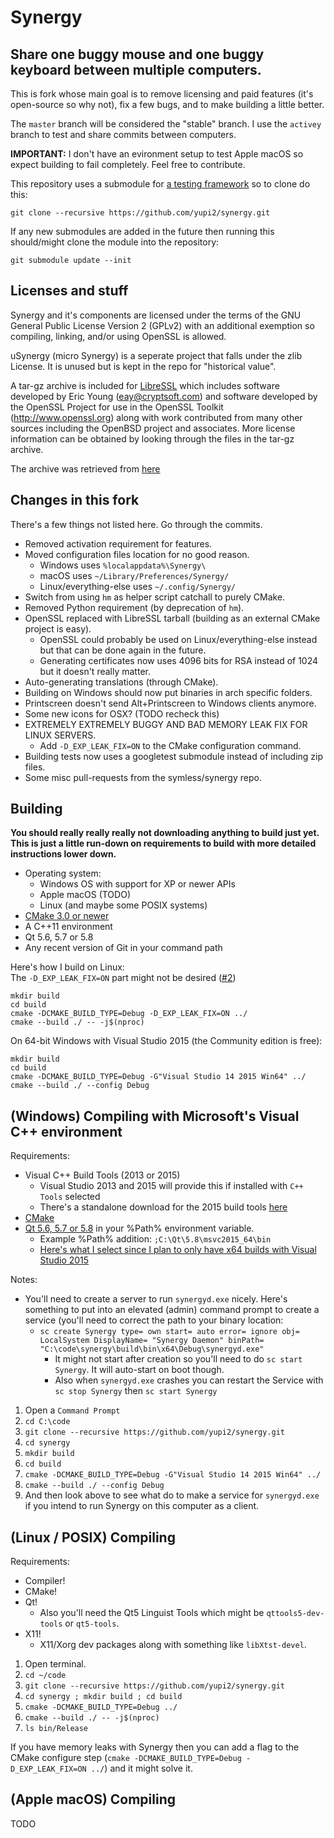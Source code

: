 Synergy
=======
Share one buggy mouse and one buggy keyboard between multiple computers.
---

This is fork whose main goal is to remove licensing and paid features (it's open-source so why not), fix a few bugs, and to make building a little better.

The `master` branch will be considered the "stable" branch. I use the `activey` branch to test and share commits between computers.

**IMPORTANT:** I don't have an evironment setup to test Apple macOS so expect building to fail completely. Feel free to contribute.

This repository uses a submodule for [a testing framework](https://github.com/google/googletest) so to clone do this:
```
git clone --recursive https://github.com/yupi2/synergy.git
```
If any new submodules are added in the future then running this should/might clone the module into the repository:
```
git submodule update --init
```


Licenses and stuff
------------------
Synergy and it's components are licensed under the terms of the GNU General Public License Version 2 (GPLv2) with an additional exemption so compiling, linking, and/or using OpenSSL is allowed.

uSynergy (micro Synergy) is a seperate project that falls under the zlib License. It is unused but is kept in the repo for "historical value".

A tar-gz archive is included for [LibreSSL](https://www.libressl.org/) which includes software developed by Eric Young (eay@cryptsoft.com) and software developed by the OpenSSL Project for use in the OpenSSL Toolkit (http://www.openssl.org) along with work contributed from many other sources including the OpenBSD project and associates. More license information can be obtained by looking through the files in the tar-gz archive.

The archive was retrieved from [here](https://ftp.openbsd.org/pub/OpenBSD/LibreSSL/)


Changes in this fork
--------------------
There's a few things not listed here. Go through the commits.
+ Removed activation requirement for features.
+ Moved configuration files location for no good reason.
  + Windows uses `%localappdata%\Synergy\`
  + macOS uses `~/Library/Preferences/Synergy/`
  + Linux/everything-else uses `~/.config/Synergy/`
+ Switch from using `hm` as helper script catchall to purely CMake.
+ Removed Python requirement (by deprecation of `hm`).
+ OpenSSL replaced with LibreSSL tarball (building as an external CMake project is easy).
  + OpenSSL could probably be used on Linux/everything-else instead but that can be done again in the future.
  + Generating certificates now uses 4096 bits for RSA instead of 1024 but it doesn't really matter.
+ Auto-generating translations (through CMake).
+ Building on Windows should now put binaries in arch specific folders.
+ Printscreen doesn't send Alt+Printscreen to Windows clients anymore.
+ Some new icons for OSX? (TODO recheck this)
+ EXTREMELY EXTREMELY BUGGY AND BAD MEMORY LEAK FIX FOR LINUX SERVERS.
  + Add `-D_EXP_LEAK_FIX=ON` to the CMake configuration command.
+ Building tests now uses a googletest submodule instead of including zip files.
+ Some misc pull-requests from the symless/synergy repo.


Building
--------
**You should really really really not downloading anything to build just yet. This is just a little run-down on requirements to build with more detailed instructions lower down.**

+ Operating system:
  + Windows OS with support for XP or newer APIs
  + Apple macOS (TODO)
  + Linux (and maybe some POSIX systems)
+ [CMake 3.0 or newer](https://cmake.org/)
+ A C++11 environment
+ Qt 5.6, 5.7 or 5.8
+ Any recent version of Git in your command path

Here's how I build on Linux:<br/>
The `-D_EXP_LEAK_FIX=ON` part might not be desired ([#2](https://github.com/yupi2/synergy/issues/2))
```
mkdir build
cd build
cmake -DCMAKE_BUILD_TYPE=Debug -D_EXP_LEAK_FIX=ON ../
cmake --build ./ -- -j$(nproc)
```

On 64-bit Windows with Visual Studio 2015 (the Community edition is free):
```
mkdir build
cd build
cmake -DCMAKE_BUILD_TYPE=Debug -G"Visual Studio 14 2015 Win64" ../
cmake --build ./ --config Debug
```


(Windows) Compiling with Microsoft's Visual C++ environment
-----------------------------------------------------------
Requirements:
+ Visual C++ Build Tools (2013 or 2015)
  + Visual Studio 2013 and 2015 will provide this if installed with `C++ Tools` selected
  + There's a standalone download for the 2015 build tools [here](http://landinghub.visualstudio.com/visual-cpp-build-tools)
+ [CMake](https://cmake.org/download/)
+ [Qt 5.6, 5.7 or 5.8](https://www.qt.io/download-open-source/) in your %Path% environment variable.
  + Example %Path% addition: `;C:\Qt\5.8\msvc2015_64\bin`
  + [Here's what I select since I plan to only have x64 builds with Visual Studio 2015](https://imgur.com/YP6v8rE)

Notes:
+ You'll need to create a server to run `synergyd.exe` nicely. Here's something to put into an elevated (admin) command prompt to create a service (you'll need to correct the path to your binary location:
  + `sc create Synergy type= own start= auto error= ignore obj= LocalSystem DisplayName= "Synergy Daemon" binPath= "C:\code\synergy\build\bin\x64\Debug\synergyd.exe"`
      + It might not start after creation so you'll need to do `sc start Synergy`. It will auto-start on boot though.
    + Also when `synergyd.exe` crashes you can restart the Service with `sc stop Synergy` then `sc start Synergy`

1. Open a `Command Prompt`
2. `cd C:\code`
3. `git clone --recursive https://github.com/yupi2/synergy.git`
4. `cd synergy`
5. `mkdir build`
6. `cd build`
7. `cmake -DCMAKE_BUILD_TYPE=Debug -G"Visual Studio 14 2015 Win64" ../`
8. `cmake --build ./ --config Debug`
9. And then look above to see what do to make a service for `synergyd.exe` if you intend to run Synergy on this computer as a client.


(Linux / POSIX) Compiling
-------------------------
Requirements:
+ Compiler!
+ CMake!
+ Qt!
  + Also you'll need the Qt5 Linguist Tools which might be `qttools5-dev-tools` or `qt5-tools`.
+ X11!
  + X11/Xorg dev packages along with something like `libXtst-devel`.

1. Open terminal.
2. `cd ~/code`
3. `git clone --recursive https://github.com/yupi2/synergy.git`
4. `cd synergy ; mkdir build ; cd build`
5. `cmake -DCMAKE_BUILD_TYPE=Debug ../`
6. `cmake --build ./ -- -j$(nproc)`
7. `ls bin/Release`

If you have memory leaks with Synergy then you can add a flag to the CMake configure step (`cmake -DCMAKE_BUILD_TYPE=Debug -D_EXP_LEAK_FIX=ON ../`) and it might solve it.


(Apple macOS) Compiling
-----------------------
TODO
